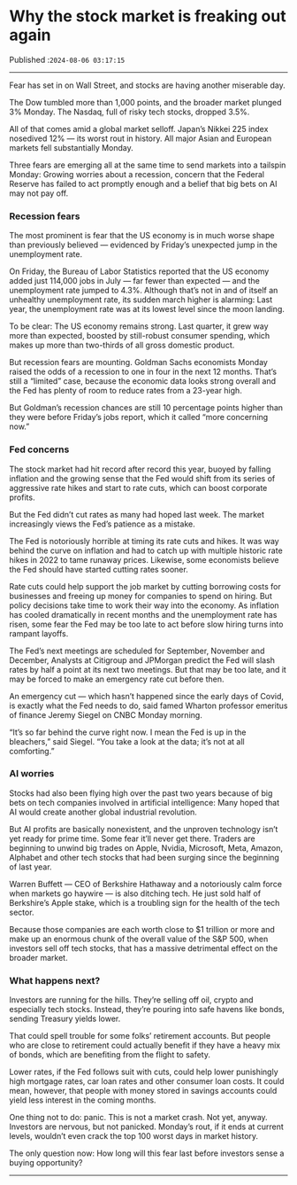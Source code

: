 # Why the stock market is freaking out again

Published :`2024-08-06 03:17:15`

---

Fear has set in on Wall Street, and stocks are having another miserable day.

The Dow tumbled more than 1,000 points, and the broader market plunged 3% Monday. The Nasdaq, full of risky tech stocks, dropped 3.5%.

All of that comes amid a global market selloff. Japan’s Nikkei 225 index nosedived 12% — its worst rout in history. All major Asian and European markets fell substantially Monday.

Three fears are emerging all at the same time to send markets into a tailspin Monday: Growing worries about a recession, concern that the Federal Reserve has failed to act promptly enough and a belief that big bets on AI may not pay off.

### Recession fears

The most prominent is fear that the US economy is in much worse shape than previously believed — evidenced by Friday’s unexpected jump in the unemployment rate.

On Friday, the Bureau of Labor Statistics reported that the US economy added just 114,000 jobs in July — far fewer than expected — and the unemployment rate jumped to 4.3%. Although that’s not in and of itself an unhealthy unemployment rate, its sudden march higher is alarming: Last year, the unemployment rate was at its lowest level since the moon landing.

To be clear: The US economy remains strong. Last quarter, it grew way more than expected, boosted by still-robust consumer spending, which makes up more than two-thirds of all gross domestic product.

But recession fears are mounting. Goldman Sachs economists Monday raised the odds of a recession to one in four in the next 12 months. That’s still a “limited” case, because the economic data looks strong overall and the Fed has plenty of room to reduce rates from a 23-year high.

But Goldman’s recession chances are still 10 percentage points higher than they were before Friday’s jobs report, which it called “more concerning now.”

### Fed concerns

The stock market had hit record after record this year, buoyed by falling inflation and the growing sense that the Fed would shift from its series of aggressive rate hikes and start to rate cuts, which can boost corporate profits.

But the Fed didn’t cut rates as many had hoped last week. The market increasingly views the Fed’s patience as a mistake.

The Fed is notoriously horrible at timing its rate cuts and hikes. It was way behind the curve on inflation and had to catch up with multiple historic rate hikes in 2022 to tame runaway prices. Likewise, some economists believe the Fed should have started cutting rates sooner.

Rate cuts could help support the job market by cutting borrowing costs for businesses and freeing up money for companies to spend on hiring. But policy decisions take time to work their way into the economy. As inflation has cooled dramatically in recent months and the unemployment rate has risen, some fear the Fed may be too late to act before slow hiring turns into rampant layoffs.

The Fed’s next meetings are scheduled for September, November and December, Analysts at Citigroup and JPMorgan predict the Fed will slash rates by half a point at its next two meetings. But that may be too late, and it may be forced to make an emergency rate cut before then.

An emergency cut — which hasn’t happened since the early days of Covid, is exactly what the Fed needs to do, said famed Wharton professor emeritus of finance Jeremy Siegel on CNBC Monday morning.

“It’s so far behind the curve right now. I mean the Fed is up in the bleachers,” said Siegel. “You take a look at the data; it’s not at all comforting.”

### AI worries

Stocks had also been flying high over the past two years because of big bets on tech companies involved in artificial intelligence: Many hoped that AI would create another global industrial revolution.

But AI profits are basically nonexistent, and the unproven technology isn’t yet ready for prime time. Some fear it’ll never get there. Traders are beginning to unwind big trades on Apple, Nvidia, Microsoft, Meta, Amazon, Alphabet and other tech stocks that had been surging since the beginning of last year.

Warren Buffett — CEO of Berkshire Hathaway and a notoriously calm force when markets go haywire — is also ditching tech. He just sold half of Berkshire’s Apple stake, which is a troubling sign for the health of the tech sector.

Because those companies are each worth close to $1 trillion or more and make up an enormous chunk of the overall value of the S&P 500, when investors sell off tech stocks, that has a massive detrimental effect on the broader market.

### What happens next?

Investors are running for the hills. They’re selling off oil, crypto and especially tech stocks. Instead, they’re pouring into safe havens like bonds, sending Treasury yields lower.

That could spell trouble for some folks’ retirement accounts. But people who are close to retirement could actually benefit if they have a heavy mix of bonds, which are benefiting from the flight to safety.

Lower rates, if the Fed follows suit with cuts, could help lower punishingly high mortgage rates, car loan rates and other consumer loan costs. It could mean, however, that people with money stored in savings accounts could yield less interest in the coming months.

One thing not to do: panic. This is not a market crash. Not yet, anyway. Investors are nervous, but not panicked. Monday’s rout, if it ends at current levels, wouldn’t even crack the top 100 worst days in market history.

The only question now: How long will this fear last before investors sense a buying opportunity?

---

